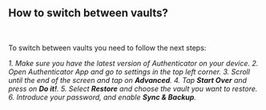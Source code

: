 <!-- 
---
title: FIXME 016
--- 
-->

## **How to switch between vaults?**

<br />

To switch between vaults you need to follow the next steps:

*1. Make sure you have the latest version of Authenticator on your device.*
*2. Open Authenticator App and go to settings in the top left corner.*
*3. Scroll until the end of the screen and tap on **Advanced**.*
*4. Tap **Start Over** and press on **Do it!**.*
*5. Select **Restore** and choose the vault you want to restore.*
*6. Introduce your password, and enable **Sync & Backup**.*






